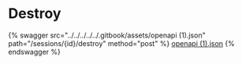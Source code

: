 # Destroy

{% swagger src="../../../../../.gitbook/assets/openapi (1).json" path="/sessions/{id}/destroy" method="post" %}
[openapi (1).json](<../../../../../.gitbook/assets/openapi (1).json>)
{% endswagger %}
